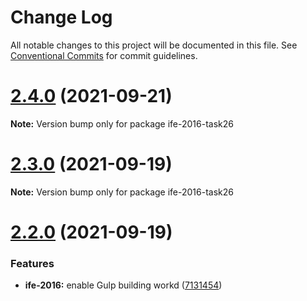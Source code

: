 # Change Log

All notable changes to this project will be documented in this file.
See [Conventional Commits](https://conventionalcommits.org) for commit guidelines.

# [2.4.0](https://github.com/sabertazimi/hust-web/compare/v2.3.0...v2.4.0) (2021-09-21)

**Note:** Version bump only for package ife-2016-task26





# [2.3.0](https://github.com/sabertazimi/hust-web/compare/v2.2.0...v2.3.0) (2021-09-19)

**Note:** Version bump only for package ife-2016-task26





# [2.2.0](https://github.com/sabertazimi/hust-web/compare/v2.1.0...v2.2.0) (2021-09-19)


### Features

* **ife-2016:** enable Gulp building workd ([7131454](https://github.com/sabertazimi/hust-web/commit/713145437272a5cdf0c8f64ba9c60062e0db8334))
